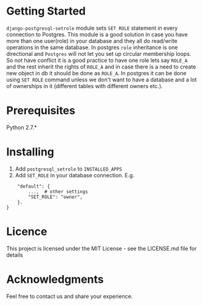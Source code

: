 # Getting Started
`django-postgresql-setrole` module sets `SET ROLE` statement in every connection to Postgres.
This module is a good solution in case you have more than one user(role) in your database and they all do read/write operations in the same database. In postgres `role` inheritance is one directional and `Postgres` will not let you set up circular membership loops. 
So not have conflict it is a good practice to have one role lets say `ROLE_A` and the rest inherit the rights of `ROLE_A` and in case there is a need to create new object in db it should be done as `ROLE_A`. In postgres it can be done using `SET ROLE` command unless we don't want to have a database and a lot of ownerships in it (different tables with different owners etc.).

# Prerequisites
Python 2.7.*

# Installing
1) Add `postgresql_setrole` to `INSTALLED_APPS`
2) Add `SET_ROLE` in your database connection. 
E.g.  
```DATABASES = {
    "default": {
        ...,  # other settings
        "SET_ROLE": "owner",
    }.
}
```
# Licence
This project is licensed under the MIT License - see the LICENSE.md file for details

# Acknowledgments
Feel free to contact us and share your experience.

